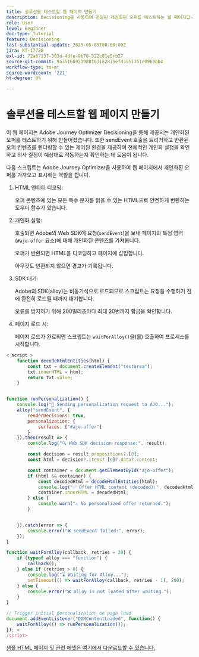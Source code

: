 ```yaml
---
title: 솔루션을 테스트할 웹 페이지 만들기
description: Decisioning을 사용하여 전달된 개인화된 오퍼를 테스트하는 웹 페이지입니다.
role: User
level: Beginner
doc-type: Tutorial
feature: Decisioning
last-substantial-update: 2025-05-05T00:00:00Z
jira: KT-17728
exl-id: 72a67137-303d-4dfe-9b70-322c81e5fb27
source-git-commit: 9a35160921988103182815efd3551151c09b9bb4
workflow-type: tm+mt
source-wordcount: '221'
ht-degree: 0%

---
```


# 솔루션을 테스트할 웹 페이지 만들기

이 웹 페이지는 Adobe Journey Optimizer Decisioning을 통해 제공되는 개인화된 오퍼를 테스트하기 위해 만들어졌습니다. 또한 sendEvent 호출을 트리거하고 반환된 오퍼 컨텐츠를 렌더링할 수 있는 제어된 환경을 제공하여 전체적인 개인화 설정을 확인하고 의사 결정이 예상대로 작동하는지 확인하는 데 도움이 됩니다.

다음 스크립트는 Adobe Journey Optimizer을 사용하여 웹 페이지에서 개인화된 오퍼를 가져오고 표시하는 역할을 합니다.

1. HTML 엔티티 디코딩:

   오퍼 콘텐츠에 있는 모든 특수 문자를 읽을 수 있는 HTML으로 안전하게 변환하는 도우미 함수가 있습니다.

1. 개인화 실행:

   호출되면 Adobe의 Web SDK에 요청(`sendEvent`)을 보내 페이지의 특정 영역(`#ajo-offer` 요소)에 대해 개인화된 콘텐츠를 가져옵니다.

   오퍼가 반환되면 HTML을 디코딩하고 페이지에 삽입합니다.

   아무것도 반환되지 않으면 경고가 기록됩니다.

1. SDK 대기:

   Adobe의 SDK(alloy)는 비동기식으로 로드되므로 스크립트는 요청을 수행하기 전에 완전히 로드될 때까지 대기합니다.

   오류를 방지하기 위해 200밀리초마다 최대 20번까지 합금을 확인합니다.

1. 페이지 로드 시:

   페이지 로드가 완료되면 스크립트는 `waitForAlloy()`을(를) 호출하여 프로세스를 시작합니다.



```javascript
< script >
    function decodeHtmlEntities(html) {
        const txt = document.createElement("textarea");
        txt.innerHTML = html;
        return txt.value;
    }


function runPersonalization() {
    console.log("🚀 Sending personalization request to AJO...");
    alloy("sendEvent", {
        renderDecisions: true,
        personalization: {
            surfaces: ["#ajo-offer"]
        }
    }).then(result => {
        console.log("🔍 Web SDK decision response:", result);

        const decision = result.propositions?.[0];
        const html = decision?.items?.[0]?.data?.content;

        const container = document.getElementById("ajo-offer");
        if (html && container) {
            const decodedHtml = decodeHtmlEntities(html);
            console.log("✅ Offer HTML content (decoded):", decodedHtml);
            container.innerHTML = decodedHtml;
        } else {
            console.warn("⚠️ No personalized offer returned.");
        }


    }).catch(error => {
        console.error("❌ sendEvent failed:", error);
    });
}

function waitForAlloy(callback, retries = 20) {
    if (typeof alloy === "function") {
        callback();
    } else if (retries > 0) {
        console.log("⌛ Waiting for Alloy...");
        setTimeout(() => waitForAlloy(callback, retries - 1), 200);
    } else {
        console.error("❌ alloy is not loaded after waiting.");
    }
}

// Trigger initial personalization on page load
document.addEventListener("DOMContentLoaded", function() {
    waitForAlloy(() => runPersonalization());
}); <
/script>
```

[샘플 HTML 페이지 및 관련 에셋은 여기에서 다운로드할 수 있습니다.](assets/web-page-assets.zip)
